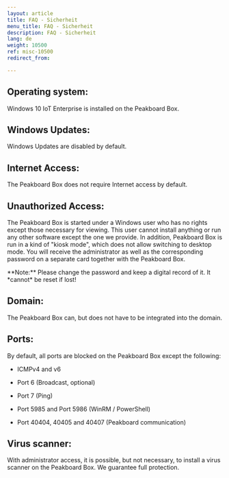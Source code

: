```yaml
---
layout: article
title: FAQ - Sicherheit
menu_title: FAQ - Sicherheit
description: FAQ - Sicherheit
lang: de
weight: 10500
ref: misc-10500
redirect_from:

---
```


## Operating system:
Windows 10 IoT Enterprise is installed on the Peakboard Box.

## Windows Updates:
Windows Updates are disabled by default.  

## Internet Access:
The Peakboard Box does not require Internet access by default.

## Unauthorized Access:
The Peakboard Box is started under a Windows user who has no rights except those necessary for viewing. 
This user cannot install anything or run any other software except the one we provide.
In addition, Peakboard Box is run in a kind of "kiosk mode", which does not allow switching to desktop mode.
You will receive the administrator as well as the corresponding password on a separate card together with the Peakboard Box. 
<div class="box-warning" markdown="1">
**Note:** 
Please change the password and keep a digital record of it. 
It *cannot* be reset if lost!
</div>

## Domain:

The Peakboard Box can, but does not have to be integrated into the domain.  

## Ports:
By default, all ports are blocked on the Peakboard Box except the following:  

* ICMPv4 and v6  

* Port 6 (Broadcast, optional)  

* Port 7 (Ping)  

* Port 5985 and Port 5986 (WinRM / PowerShell)   

* Port 40404, 40405 and 40407 (Peakboard communication)  

## Virus scanner:
With administrator access, it is possible, but not necessary, to install a virus scanner on the Peakboard Box. 
We guarantee full protection.